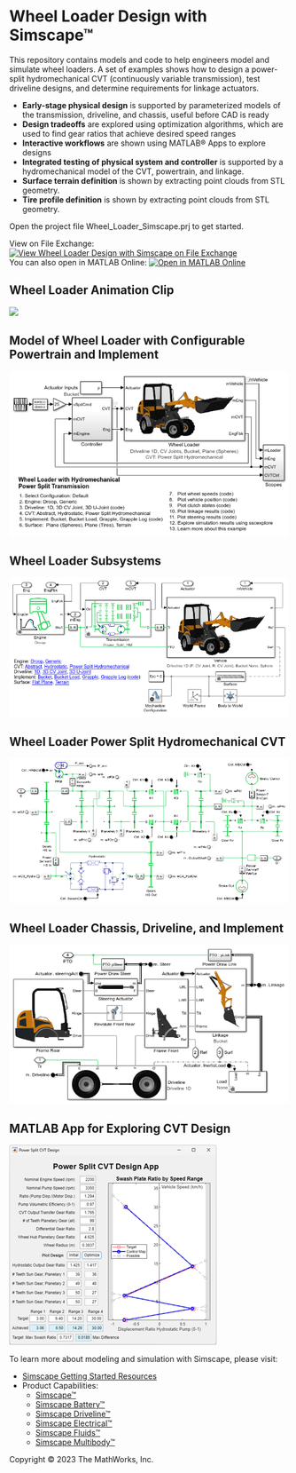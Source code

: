# **Wheel Loader Design with Simscape&trade;**
This repository contains models and code to help engineers model and simulate 
wheel loaders. A set of examples shows how to design a power-split hydromechanical
CVT (continuously variable transmission), test driveline designs, and determine
requirements for linkage actuators.

* **Early-stage physical design** is supported by parameterized models of
the transmission, driveline, and chassis, useful before CAD is ready
* **Design tradeoffs** are explored using optimization algorithms, which
are used to find gear ratios that achieve desired speed ranges
* **Interactive workflows** are shown using MATLAB&reg; Apps to explore designs
* **Integrated testing of physical system and controller** is supported by 
a hydromechanical model of the CVT, powertrain, and linkage.
* **Surface terrain definition** is shown by extracting point clouds from STL geometry.
* **Tire profile definition** is shown by extracting point clouds from STL geometry.

Open the project file Wheel_Loader_Simscape.prj to get started.

View on File Exchange: [![View Wheel Loader Design with Simscape on File Exchange](https://www.mathworks.com/matlabcentral/images/matlab-file-exchange.svg)](https://www.mathworks.com/matlabcentral/fileexchange/159126-wheel-loader-design-with-simscape)  
You can also open in MATLAB Online: [![Open in MATLAB Online](https://www.mathworks.com/images/responsive/global/open-in-matlab-online.svg)](https://matlab.mathworks.com/open/github/v1?repo=simscape/Wheel-Loader-Simscape&project=Wheel_Loader_Simscape.prj)

## **Wheel Loader Animation Clip**
![](Scripts_Data/Overview/Wheel_Loader_Terrain_Bucket_Load_GIF.gif)

## **Model of Wheel Loader with Configurable Powertrain and Implement**
![](Models/Vehicle/Overview/html/sm_wheel_loader_01.png)

## **Wheel Loader Subsystems**
![](Models/Vehicle/Overview/html/sm_wheel_loader_02.png)

## **Wheel Loader Power Split Hydromechanical CVT**
![](Models/Vehicle/Overview/html/sm_wheel_loader_06.png)

## **Wheel Loader Chassis, Driveline, and Implement**
![](Models/Vehicle/Overview/html/sm_wheel_loader_07.png)

## **MATLAB App for Exploring CVT Design**
![](Workflows/CVT_Design/Overview/html/optim_cvt_power_split_design_Overview.png)

To learn more about modeling and simulation with Simscape, please visit:
* [Simscape Getting Started Resources](https://www.mathworks.com/solutions/physical-modeling/resources.html)
* Product Capabilities:
   * [Simscape&trade;](https://www.mathworks.com/products/simscape.html)
   * [Simscape Battery&trade;](https://www.mathworks.com/products/simscape-battery.html)
   * [Simscape Driveline&trade;](https://www.mathworks.com/products/simscape-driveline.html)
   * [Simscape Electrical&trade;](https://www.mathworks.com/products/simscape-electrical.html)
   * [Simscape Fluids&trade;](https://www.mathworks.com/products/simscape-fluids.html)
   * [Simscape Multibody&trade;](https://www.mathworks.com/products/simscape-multibody.html)

Copyright &copy; 2023 The MathWorks, Inc.

